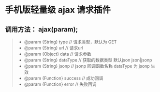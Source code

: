 手机版轻量级 ajax 请求插件
===========

**调用方法**：
ajax(param);
-
> - @param {String} type                // 请求类型，默认为 GET
> - @param {String} url                 // 请求url
> - @param {Object} data                // 请求参数
> - @param {String} dataType            // 获取的数据类型  默认json  json|jsonp
> - @param {String} jsonp               // jsonp 回调函数名称 dataType 为 jsonp 生效
> - @param {Function} success           // 成功回调
> - @param {Function} error             // 失败回调